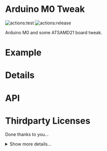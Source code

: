 # **Arduino M0 Tweak**
![actions:test](https://github.com/dojyorin/arduino_m0_tweak/actions/workflows/test.yaml/badge.svg)
![actions:release](https://github.com/dojyorin/arduino_m0_tweak/actions/workflows/release.yaml/badge.svg)

Arduino M0 and some ATSAMD21 board tweak.

# Example

# Details

# API

# Thirdparty Licenses
Done thanks to you...

<p>
<details>
<summary>Show more details...</summary>
<p>

## TestOverclock
- https://next-hack.com/index.php/2020/02/12/overclocking-an-arduino-zero-or-any-atsamd21

TestOverclock: a test sketch to overclock the ATSAMD21

Copyright 2020 Nicola Wrachien www.next-hack.com

This program is free software; you can redistribute it and/or modify it under the terms of the GNU General Public License as published by the Free Software Foundation; either version 3 of the License, or (at your option) any later version.

This program is distributed in the hope that it will be useful, but WITHOUT ANY WARRANTY; without even the implied warranty of MERCHANTABILITY or FITNESS FOR A PARTICULAR PURPOSE. See the GNU General Public License for more details.

You should have received a copy of the GNU General Public License along with this program. If not, see <http://www.gnu.org/licenses/>.

## AdcBooster
- https://synapse.kyoto/tips/AdcBooster/page001.html

</p>
</details>
</p>